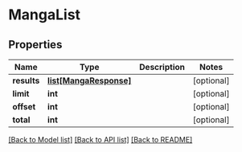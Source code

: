 # MangaList

## Properties
Name | Type | Description | Notes
------------ | ------------- | ------------- | -------------
**results** | [**list[MangaResponse]**](MangaResponse.md) |  | [optional] 
**limit** | **int** |  | [optional] 
**offset** | **int** |  | [optional] 
**total** | **int** |  | [optional] 

[[Back to Model list]](../README.md#documentation-for-models) [[Back to API list]](../README.md#documentation-for-api-endpoints) [[Back to README]](../README.md)

